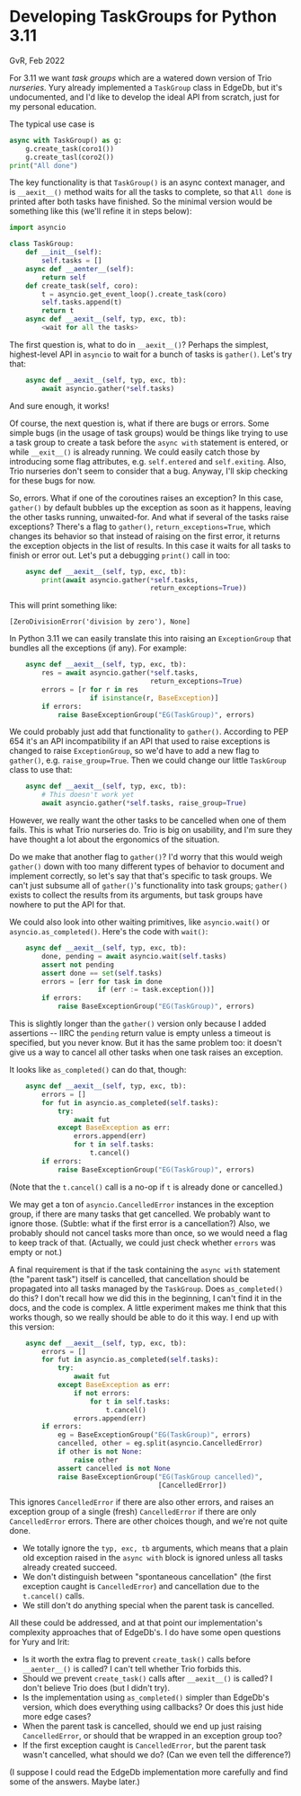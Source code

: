 # Developing TaskGroups for Python 3.11

GvR, Feb 2022

For 3.11 we want _task groups_ which are a watered down version of Trio _nurseries_.
Yury already implemented a `TaskGroup` class in EdgeDb, but it's undocumented, and I'd like to develop the ideal API from scratch, just for my personal education.

The typical use case is

```py
async with TaskGroup() as g:
    g.create_task(coro1())
    g.create_tasl(coro2())
print("All done")
```

The key functionality is that `TaskGroup()` is an async context manager, and is `__aexit__()` method waits for all the tasks to complete, so that `All done` is printed after both tasks have finished.
So the minimal version would be something like this (we'll refine it in steps below):

[tg1]: tg1.py

```py
import asyncio

class TaskGroup:
    def __init__(self):
        self.tasks = []
    async def __aenter__(self):
        return self
    def create_task(self, coro):
        t = asyncio.get_event_loop().create_task(coro)
        self.tasks.append(t)
        return t
    async def __aexit__(self, typ, exc, tb):
        <wait for all the tasks>
```

The first question is, what to do in `__aexit__()`?
Perhaps the simplest, highest-level API in `asyncio` to wait for a bunch of tasks is `gather()`.
Let's try that:

```py
    async def __aexit__(self, typ, exc, tb):
        await asyncio.gather(*self.tasks)
```

And sure enough, it works!

Of course, the next question is, what if there are bugs or errors.
Some simple bugs (in the usage of task groups) would be things like trying to use a task group to create a task before the `async with` statement is entered, or while `__exit__()` is already running.
We could easily catch those by introducing some flag attributes, e.g. `self.entered` and `self.exiting`.
Also, Trio nurseries don't seem to consider that a bug.
Anyway, I'll skip checking for these bugs for now.

So, errors.
What if one of the coroutines raises an exception?
In this case, `gather()` by default bubbles up the exception as soon as it happens, leaving the other tasks running, unwaited-for.
And what if several of the tasks raise exceptions?
There's a flag to `gather()`, `return_exceptions=True`, which changes its behavior so that instead of raising on the first error, it returns the exception objects in the list of results.
In this case it waits for all tasks to finish or error out.
Let's put a debugging `print()` call in too:

```py
    async def __aexit__(self, typ, exc, tb):
        print(await asyncio.gather(*self.tasks,
                                   return_exceptions=True))
```

This will print something like:

```
[ZeroDivisionError('division by zero'), None]
```

In Python 3.11 we can easily translate this into raising an `ExceptionGroup` that bundles all the exceptions (if any).
For example:

[tg2]: tg2.py

```py
    async def __aexit__(self, typ, exc, tb):
        res = await asyncio.gather(*self.tasks,
                                   return_exceptions=True)
        errors = [r for r in res
                    if isinstance(r, BaseException)]
        if errors:
            raise BaseExceptionGroup("EG(TaskGroup)", errors)
```

We could probably just add that functionality to `gather()`.
According to PEP 654 it's an API incompatibility if an API that used to raise exceptions is changed to raise `ExceptionGroup`, so we'd have to add a new flag to `gather()`, e.g. `raise_group=True`.
Then we could change our little `TaskGroup` class to use that:

[tg3]: tg3.py

```py
    async def __aexit__(self, typ, exc, tb):
        # This doesn't work yet
        await asyncio.gather(*self.tasks, raise_group=True)
```

However, we really want the other tasks to be cancelled when one of them fails.
This is what Trio nurseries do.
Trio is big on usability, and I'm sure they have thought a lot about the ergonomics of the situation.

Do we make that another flag to `gather()`?
I'd worry that this would weigh `gather()` down with too many different types of behavior to document and implement correctly, so let's say that that's specific to task groups.
We can't just subsume all of `gather()`'s functionality into task groups; `gather()` exists to collect the results from its arguments, but task groups have nowhere to put the API for that.

We could also look into other waiting primitives, like `asyncio.wait()` or `asyncio.as_completed()`.
Here's the code with `wait()`:

[tg4]: tg4.py

```py
    async def __aexit__(self, typ, exc, tb):
        done, pending = await asyncio.wait(self.tasks)
        assert not pending
        assert done == set(self.tasks)
        errors = [err for task in done
                      if (err := task.exception())]
        if errors:
            raise BaseExceptionGroup("EG(TaskGroup)", errors)
```

This is slightly longer than the `gather()` version only because I added assertions -- IIRC the `pending` return value is empty unless a timeout is specified, but you never know.
But it has the same problem too: it doesn't give us a way to cancel all other tasks when one task raises an exception.

It looks like `as_completed()` can do that, though:

[tg5]: tg5.py

```py
    async def __aexit__(self, typ, exc, tb):
        errors = []
        for fut in asyncio.as_completed(self.tasks):
            try:
                await fut
            except BaseException as err:
                errors.append(err)
                for t in self.tasks:
                    t.cancel()
        if errors:
            raise BaseExceptionGroup("EG(TaskGroup)", errors)
```

(Note that the `t.cancel()` call is a no-op if `t` is already done or cancelled.)

We may get a ton of `asyncio.CancelledError` instances in the exception group, if there are many tasks that get cancelled.
We probably want to ignore those.
(Subtle: what if the first error is a cancellation?)
Also, we probably should not cancel tasks more than once, so we would need a flag to keep track of that.
(Actually, we could just check whether `errors` was empty or not.)

A final requirement is that if the task containing the `async with` statement (the "parent task") itself is cancelled, that cancellation should be propagated into all tasks managed by the `TaskGroup`.
Does `as_completed()` do this?
I don't recall how we did this in the beginning, I can't find it in the docs, and the code is complex.
A little experiment makes me think that this works though, so we really should be able to do it this way.
I end up with this version:

[tg6]: tg6.py

```py
    async def __aexit__(self, typ, exc, tb):
        errors = []
        for fut in asyncio.as_completed(self.tasks):
            try:
                await fut
            except BaseException as err:
                if not errors:
                    for t in self.tasks:
                        t.cancel()
                errors.append(err)
        if errors:
            eg = BaseExceptionGroup("EG(TaskGroup)", errors)
            cancelled, other = eg.split(asyncio.CancelledError)
            if other is not None:
                raise other
            assert cancelled is not None
            raise BaseExceptionGroup("EG(TaskGroup cancelled)",
                                     [CancelledError])
```

This ignores `CancelledError` if there are also other errors, and raises an exception group of a single (fresh) `CancelledError` if there are only `CancelledError` errors.
There are other choices though, and we're not quite done.

- We totally ignore the `typ, exc, tb` arguments, which means that a plain old exception raised in the `async with` block is ignored unless all tasks already created succeed.
- We don't distinguish between "spontaneous cancellation" (the first exception caught is `CancelledError`) and cancellation due to the `t.cancel()` calls.
- We still don't do anything special when the parent task is cancelled.

All these could be addressed, and at that point our implementation's complexity approaches that of EdgeDb's.
I do have some open questions for Yury and Irit:

- Is it worth the extra flag to prevent `create_task()` calls before `__aenter__()` is called? I can't tell whether Trio forbids this.
- Should we prevent `create_task()` calls after `__aexit__()` is called? I don't believe Trio does (but I didn't try).
- Is the implementation using `as_completed()` simpler than EdgeDb's version, which does everything using callbacks? Or does this just hide more edge cases?
- When the parent task is cancelled, should we end up just raising `CancelledError`, or should that be wrapped in an exception group too?
- If the first exception caught is `CancelledError`, but the parent task wasn't cancelled, what should we do? (Can we even tell the difference?)

(I suppose I could read the EdgeDb implementation more carefully and find some of the answers. Maybe later.)
